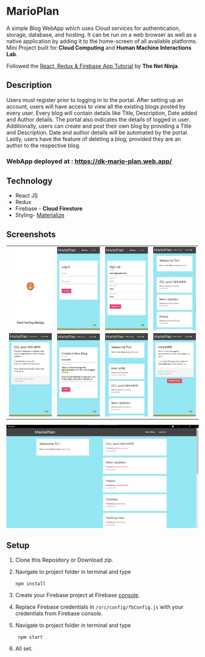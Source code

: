 # MarioPlan
A simple Blog WebApp which uses Cloud services for authentication, storage, database, and hosting. It can be run on a web browser as well as a native application by adding it to the home-screen of all available platforms.  
Mini Project built for **Cloud Computing** and **Human Machine Interactions Lab**.  

Followed the [React, Redux & Firebase App Tutorial](https://www.youtube.com/playlist?list=PL4cUxeGkcC9iWstfXntcj8f-dFZ4UtlN3) by **The Net Ninja**.

## Description
Users must register prior to logging in to the portal. After setting up an account, users will have access to view all the existing blogs posted by every user. Every blog will contain details like Title, Description, Date added and Author details. The portal also indicates the details of logged in user. Additionally, users can create and post their own blog by providing a Title and Description. Date and author details will be automated by the portal. Lastly, users have the feature of deleting a blog, provided they are an author to the respective blog.  


### WebApp deployed at : https://dk-mario-plan.web.app/  
  
 
## Technology
* React JS
* Redux
* Firebase - **Cloud Firestore**
* Styling- [Materialize](https://materializecss.com/)

## Screenshots
|||||
|--|--|--|--|
|![alt text](https://github.com/karved/MarioPlan/blob/master/pics/open.jpeg)|![alt text](https://github.com/karved/MarioPlan/blob/master/pics/login.jpeg)|![alt text](https://github.com/karved/MarioPlan/blob/master/pics/sign.jpeg)|![alt text](https://github.com/karved/MarioPlan/blob/master/pics/dash.jpeg)|
|![alt text](https://github.com/karved/MarioPlan/blob/master/pics/desc1.jpeg)|![alt text](https://github.com/karved/MarioPlan/blob/master/pics/create.jpeg)|![alt text](https://github.com/karved/MarioPlan/blob/master/pics/dash2.jpeg)|![alt text](https://github.com/karved/MarioPlan/blob/master/pics/del.jpeg)|  

![alt text](https://github.com/karved/MarioPlan/blob/master/pics/laptop.png)  

## Setup

1. Clone this Repository or Download zip. 
   
2. Navigate to project folder in terminal and type  

    ```
    npm install 
    ```

3. Create your Firebase project at FIrebase [console](https://console.firebase.google.com/u/0/).  

4. Replace Firebase credentials in ```/src/config/fbConfig.js``` with your credentials from Firebase console.  

5. Navigate to project folder in terminal and type  

   ```
    npm start 
   ```  

6. All set.

